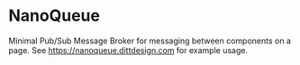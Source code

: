 # NanoQueue

Minimal Pub/Sub Message Broker for messaging between components on a page. See https://nanoqueue.dittdesign.com for example usage.
